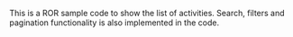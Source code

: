 This is a ROR sample code to show the list of activities. Search, filters and pagination functionality is also implemented in the code.
